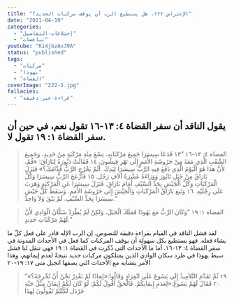 ```yaml
---
title: "الإعتراض ٢٢٢، هل يستطيع الرب أن يوقف مركبات الحديد؟"
date: "2021-04-19"
categories:
  - "إختلافات-التفاصيل"
  - "تناقضات"
youtube: "Ki4jbzAxJ9A"
status: "published"
tags:
  - "مركبات"
  - "يهوذا"
  - "القضاة"
coverImage: "222-1.jpg"
fallacies:
  - "قراءة-غير-دقيقة"
---
```


## **يقول الناقد أن سفر القضاة ٤: ١٣-١٦ تقول نعم، في حين أن سفر القضاة ١: ١٩ تقول لا.**

> القضاة ٤: ١٣-١٦ ”١٣ فَدَعَا سِيسَرَا جَمِيعَ مَرْكَبَاتِهِ، تِسْعَ مِئَةِ مَرْكَبَةٍ مِنْ حَدِيدٍ، وَجَمِيعَ الشَّعْبِ الَّذِي مَعَهُ مِنْ حَرُوشَةِ الأُمَمِ إِلَى نَهْرِ قِيشُونَ. ١٤ فَقَالَتْ دَبُورَةُ لِبَارَاقَ: «قُمْ، لأَنَّ هذَا هُوَ الْيَوْمُ الَّذِي دَفَعَ فِيهِ الرَّبُّ سِيسَرَا لِيَدِكَ. أَلَمْ يَخْرُجِ الرَّبُّ قُدَّامَكَ؟» فَنَزَلَ بَارَاقُ مِنْ جَبَلِ تَابُورَ وَوَرَاءَهُ عَشْرَةُ آلاَفِ رَجُل. ١٥ فَأَزْعَجَ الرَّبُّ سِيسَرَا وَكُلَّ الْمَرْكَبَاتِ وَكُلَّ الْجَيْشِ بِحَدِّ السَّيْفِ أَمَامَ بَارَاقَ. فَنَزَلَ سِيسَرَا عَنِ الْمَرْكَبَةِ وَهَرَبَ عَلَى رِجْلَيْهِ. ١٦ وَتَبعَ بَارَاقُ الْمَرْكَبَاتِ وَالْجَيْشَ إِلَى حَرُوشَةِ الأُمَمِ. وَسَقَطَ كُلُّ جَيْشِ سِيسَرَا بِحَدِّ السَّيْفِ. لَمْ يَبْقَ وَلاَ وَاحِدٌ.“

> القضاة ١: ١٩ ”وَكَانَ الرَّبُّ مَعَ يَهُوذَا فَمَلَكَ الْجَبَلَ، وَلكِنْ لَمْ يُطْرَدْ سُكَّانُ الْوَادِي لأَنَّ لَهُمْ مَرْكَبَاتِ حَدِيدٍ.“

لقد فشل الناقد في القيام بقراءة دقيقة للنصوص. إن الرب الإله قادر على فعل كلّ ما يشاء فعله. فهو يستطيع بكل سهولة أن يوقف المركبات كما فعل في الأحداث المدونة في سفر القضاة ٤: ١٣-١٦. أما ما الأحداث التي ذُكرت في القضاة ١: ١٩ فهي تنقل لنا فشل سبط يهوذا في طرد سكان الوادي الذين يمتلكون مركبات حديد نتيجةً لعدم إيمانهم، وهذا الأمر يتشابه مع الأحداث التي يصفها انجيل متى ١٧: ١٩-٢٠

> ”١٩ ثُمَّ تَقَدَّمَ التَّلاَمِيذُ إِلَى يَسُوعَ عَلَى انْفِرَادٍ وَقَالُوا:«لِمَاذَا لَمْ نَقْدِرْ نَحْنُ أَنْ نُخْرِجَهُ؟» ٢٠ فَقَالَ لَهُمْ يَسُوعُ:«لِعَدَمِ إِيمَانِكُمْ. فَالْحَقَّ أَقُولُ لَكُمْ: لَوْ كَانَ لَكُمْ إِيمَانٌ مِثْلُ حَبَّةِ خَرْدَل لَكُنْتُمْ تَقُولُونَ لِهذَا

